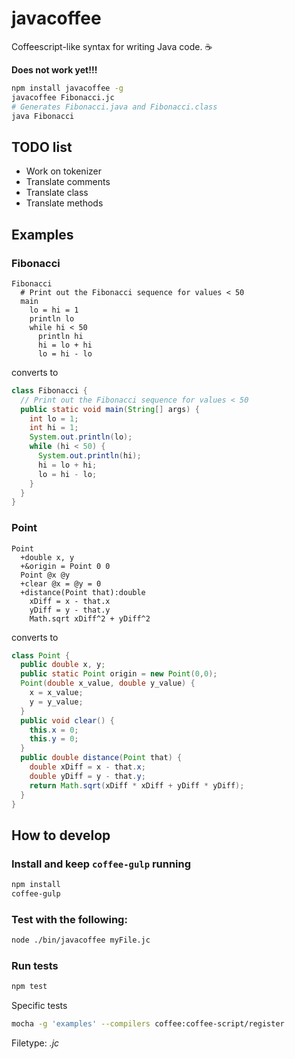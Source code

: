 javacoffee
==========

Coffeescript-like syntax for writing Java code. :coffee:

**Does not work yet!!!**

```bash
npm install javacoffee -g
javacoffee Fibonacci.jc
# Generates Fibonacci.java and Fibonacci.class
java Fibonacci
```

## TODO list

- Work on tokenizer
- Translate comments
- Translate class
- Translate methods

## Examples

### Fibonacci

```jc
Fibonacci
  # Print out the Fibonacci sequence for values < 50
  main
    lo = hi = 1
    println lo
    while hi < 50
      println hi
      hi = lo + hi
      lo = hi - lo
```

converts to

```java
class Fibonacci {
  // Print out the Fibonacci sequence for values < 50
  public static void main(String[] args) {
    int lo = 1;
    int hi = 1;
    System.out.println(lo);
    while (hi < 50) {
      System.out.println(hi);
      hi = lo + hi;
      lo = hi - lo;
    }
  }
}
```

### Point

```jc
Point
  +double x, y
  +&origin = Point 0 0
  Point @x @y
  +clear @x = @y = 0
  +distance(Point that):double
    xDiff = x - that.x
    yDiff = y - that.y
    Math.sqrt xDiff^2 + yDiff^2
```

converts to

```java
class Point {
  public double x, y;
  public static Point origin = new Point(0,0);
  Point(double x_value, double y_value) {
    x = x_value;
    y = y_value;
  }
  public void clear() {
    this.x = 0;
    this.y = 0;
  }
  public double distance(Point that) {
    double xDiff = x - that.x;
    double yDiff = y - that.y;
    return Math.sqrt(xDiff * xDiff + yDiff * yDiff);
  }
}
```

## How to develop

### Install and keep `coffee-gulp` running

```bash
npm install
coffee-gulp
```

### Test with the following:

```bash
node ./bin/javacoffee myFile.jc
```

### Run tests

```bash
npm test
```

Specific tests

```bash
mocha -g 'examples' --compilers coffee:coffee-script/register
```

Filetype: _.jc_